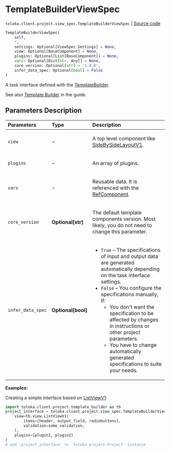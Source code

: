 # TemplateBuilderViewSpec
`toloka.client.project.view_spec.TemplateBuilderViewSpec` | [Source code](https://github.com/Toloka/toloka-kit/blob/v1.2.1/src/client/project/view_spec.py#L122)

```python
TemplateBuilderViewSpec(
    self,
    *,
    settings: Optional[ViewSpec.Settings] = None,
    view: Optional[BaseComponent] = None,
    plugins: Optional[List[BaseComponent]] = None,
    vars: Optional[Dict[str, Any]] = None,
    core_version: Optional[str] = '1.0.0',
    infer_data_spec: Optional[bool] = False
)
```

A task interface defined with the [TemplateBuilder](toloka.client.project.template_builder.TemplateBuilder.md).


See also [Template Builder](https://toloka.ai/docs/template-builder/) in the guide.

## Parameters Description

| Parameters | Type | Description |
| :----------| :----| :-----------|
`view`|**-**|<p>A top level component like [SideBySideLayoutV1](toloka.client.project.template_builder.layouts.SideBySideLayoutV1.md).</p>
`plugins`|**-**|<p>An array of plugins.</p>
`vars`|**-**|<p>Reusable data. It is referenced with the [RefComponent](toloka.client.project.template_builder.base.RefComponent.md).</p>
`core_version`|**Optional\[str\]**|<p>The default template components version. Most likely, you do not need to change this parameter.</p>
`infer_data_spec`|**Optional\[bool\]**|<ul> <li>`True` – The specifications of input and output data are generated automatically depending on the task interface settings.</li> <li>`False` – You configure the specifications manually, if: <ul> <li>You don&#x27;t want the specification to be affected by changes in instructions or other project parameters.</li> <li>You have to change automatically generated specifications to suite your needs.</li> </ul> </li> </ul>

**Examples:**

Creating a simple interface based on [ListViewV1](toloka.client.project.template_builder.view.ListViewV1.md):

```python
import toloka.client.project.template_builder as tb
project_interface = toloka.client.project.view_spec.TemplateBuilderViewSpec(
    view=tb.view.ListViewV1(
        items=[header, output_field, radiobuttons],
        validation=some_validation,
    ),
    plugins=[plugin1, plugin2]
)
# add 'project_interface' to 'toloka.project.Project' instance
```
